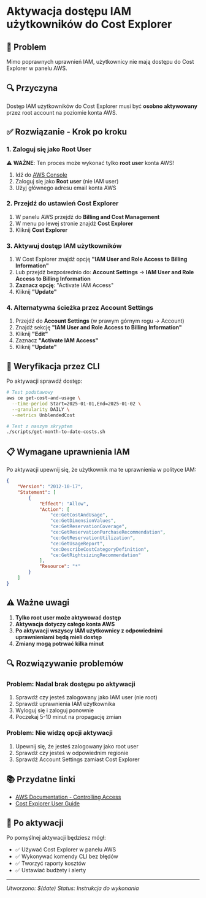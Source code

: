 # Aktywacja dostępu IAM użytkowników do Cost Explorer

## 🚨 Problem
Mimo poprawnych uprawnień IAM, użytkownicy nie mają dostępu do Cost Explorer w panelu AWS.

## 🔍 Przyczyna
Dostęp IAM użytkowników do Cost Explorer musi być **osobno aktywowany** przez root account na poziomie konta AWS.

## ✅ Rozwiązanie - Krok po kroku

### 1. Zaloguj się jako Root User
⚠️ **WAŻNE**: Ten proces może wykonać tylko **root user** konta AWS!

1. Idź do [AWS Console](https://console.aws.amazon.com/)
2. Zaloguj się jako **Root user** (nie IAM user)
3. Użyj głównego adresu email konta AWS

### 2. Przejdź do ustawień Cost Explorer

1. W panelu AWS przejdź do **Billing and Cost Management**
2. W menu po lewej stronie znajdź **Cost Explorer**
3. Kliknij **Cost Explorer**

### 3. Aktywuj dostęp IAM użytkowników

1. W Cost Explorer znajdź opcję **"IAM User and Role Access to Billing Information"**
2. Lub przejdź bezpośrednio do: **Account Settings** → **IAM User and Role Access to Billing Information**
3. **Zaznacz opcję**: "Activate IAM Access"
4. Kliknij **"Update"**

### 4. Alternatywna ścieżka przez Account Settings

1. Przejdź do **Account Settings** (w prawym górnym rogu → Account)
2. Znajdź sekcję **"IAM User and Role Access to Billing Information"**
3. Kliknij **"Edit"**
4. Zaznacz **"Activate IAM Access"**
5. Kliknij **"Update"**

## 🔧 Weryfikacja przez CLI

Po aktywacji sprawdź dostęp:

```bash
# Test podstawowy
aws ce get-cost-and-usage \
  --time-period Start=2025-01-01,End=2025-01-02 \
  --granularity DAILY \
  --metrics UnblendedCost

# Test z naszym skryptem
./scripts/get-month-to-date-costs.sh
```

## 📋 Wymagane uprawnienia IAM

Po aktywacji upewnij się, że użytkownik ma te uprawnienia w polityce IAM:

```json
{
    "Version": "2012-10-17",
    "Statement": [
        {
            "Effect": "Allow",
            "Action": [
                "ce:GetCostAndUsage",
                "ce:GetDimensionValues",
                "ce:GetReservationCoverage",
                "ce:GetReservationPurchaseRecommendation",
                "ce:GetReservationUtilization",
                "ce:GetUsageReport",
                "ce:DescribeCostCategoryDefinition",
                "ce:GetRightsizingRecommendation"
            ],
            "Resource": "*"
        }
    ]
}
```

## ⚠️ Ważne uwagi

1. **Tylko root user może aktywować dostęp**
2. **Aktywacja dotyczy całego konta AWS**
3. **Po aktywacji wszyscy IAM użytkownicy z odpowiednimi uprawnieniami będą mieli dostęp**
4. **Zmiany mogą potrwać kilka minut**

## 🔍 Rozwiązywanie problemów

### Problem: Nadal brak dostępu po aktywacji
1. Sprawdź czy jesteś zalogowany jako IAM user (nie root)
2. Sprawdź uprawnienia IAM użytkownika
3. Wyloguj się i zaloguj ponownie
4. Poczekaj 5-10 minut na propagację zmian

### Problem: Nie widzę opcji aktywacji
1. Upewnij się, że jesteś zalogowany jako root user
2. Sprawdź czy jesteś w odpowiednim regionie
3. Sprawdź Account Settings zamiast Cost Explorer

## 📚 Przydatne linki

- [AWS Documentation - Controlling Access](https://docs.aws.amazon.com/awsaccountbilling/latest/aboutv2/control-access-billing.html)
- [Cost Explorer User Guide](https://docs.aws.amazon.com/cost-management/latest/userguide/ce-what-is.html)

## 🎯 Po aktywacji

Po pomyślnej aktywacji będziesz mógł:
- ✅ Używać Cost Explorer w panelu AWS
- ✅ Wykonywać komendy CLI bez błędów
- ✅ Tworzyć raporty kosztów
- ✅ Ustawiać budżety i alerty

---
*Utworzono: $(date)*
*Status: Instrukcja do wykonania*
